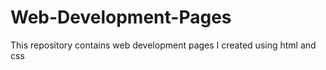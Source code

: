 # Web-Development-Pages
This repository contains web development pages I created using html and css
